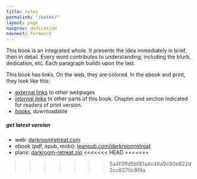 ```yaml
---
title: notes
permalink: "/notes/"
layout: page
navprev: dedication
navnext: foreword
---
```


This book is an integrated whole. It presents the idea immediately in brief, then in detail. Every word contributes to understanding, including the blurb, dedication, etc. Each paragraph builds upon the last.

This book has links. On the web, they are colored. In the ebook and print, they look like this:

- <u>external links</u> to other webpages
- <u><em>internal links</em></u> to other parts of this book. Chapter and section indicated for readers of print version.
- <u><em>books</em></u>, downloadable

##### get latest version

- web: [darkroomretreat.com](http://darkroomretreat.com) 
- ebook (pdf, epub, mobi): [leanpub.com/darkroomretreat](http://leanpub.com/darkroomretreat)
- plans: [darkroom-retreat.zip](/darkroom-retreat.zip/)
<<<<<<< HEAD
=======

>>>>>>> 5a4f3ffd5bf81a4c46a9c80e622d2cc6270c8f9a
